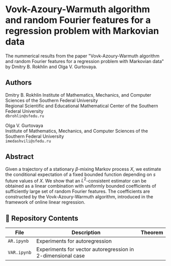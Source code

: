 # Vovk-Azoury-Warmuth algorithm and random Fourier features for a regression problem with Markovian data

The nummerical results from the paper "Vovk-Azoury-Warmuth algorithm and random Fourier features for a regression problem with Markovian data" by Dmitry B. Rokhlin and Olga V. Gurtovaya.

## Authors

Dmitry B. Rokhlin
Institute of Mathematics, Mechanics, and Computer Sciences of the Southern Federal University  
Regional Scientific and Educational Mathematical Center of the Southern Federal University  
`dbrohlin@sfedu.ru`

Olga V. Gurtovaya  
Institute of Mathematics, Mechanics, and Computer Sciences of the Southern Federal University  
`imedashvili@sfedu.ru`


## Abstract

Given a trajectory of a stationary $\beta$-mixing Markov process $X$, we estimate the conditional expectation of a fixed bounded function depending on $s$ future values of $X$. We show that an $L^2$-consistent estimator can be obtained as a linear combination with uniformly bounded coefficients of sufficiently large set of random Fourier features. The coefficients are constructed by the Vovk-Azoury-Warmuth algorithm, introduced in the framework of online linear regression. 

## 📂 Repository Contents

| File | Description | Theorem |
|------|-------------|---------|
| `AR.ipynb` | Experiments for autoregression  | 
| `VAR.ipynb` | Experiments for vector autoregression in 2-dimensional case |

